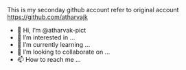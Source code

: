 This is my seconday github account refer to original account https://github.com/atharvajk
- 👋 Hi, I’m @atharvak-pict
- 👀 I’m interested in ...
- 🌱 I’m currently learning ...
- 💞️ I’m looking to collaborate on ...
- 📫 How to reach me ...

<!---
atharvak-pict/atharvak-pict is a ✨ special ✨ repository because its `README.md` (this file) appears on your GitHub profile.
You can click the Preview link to take a look at your changes.
--->
